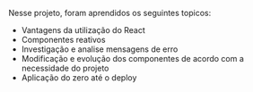 Nesse projeto, foram aprendidos os seguintes topicos:

 - Vantagens da utilização do React
 - Componentes reativos
 - Investigação e analise mensagens de erro
 - Modificação e evolução dos componentes de acordo com a necessidade do projeto
 - Aplicação do zero até o deploy
